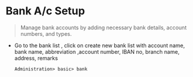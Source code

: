 # Bank A/c Setup
> Manage bank accounts by adding necessary bank details, account numbers, and types.
- Go to the bank list ,  click on create new bank list with account name, bank name, abbreviation ,account number, 
IBAN no, branch name, address, remarks 

      Administration> basic> bank 
